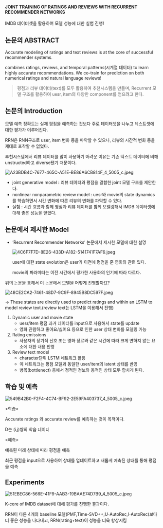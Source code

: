#### JOINT TRAINING OF RATINGS AND REVIEWS WITH RECURRENT RECOMMENDER NETWORKS

IMDB 데이터셋을 활용하여 모델 성능에 대한 실험 진행!

## 논문의 ABSTRACT

Accurate modeling of ratings and text reviews is at the core of successful recommender systems.

combines ratings, reviews, and temporal patterns(시계열 데이터) to learn highly accurate recommendations.
We co-train for prediction on both numerical ratings and natural language reviews!

> 평점과 리뷰 데이터(text)를 모두 활용하여 추천시스템을 만들며, Recurrent 모델 구조를 활용하여 uesr, item의 다양한 component를 얻으려고 한다.
> 

## 논문의 Introduction

모델 예측 정확도는 실제 평점을 예측하는 것보다 주로 데이터셋을 나누고 테스트셋에 대한 평가가 이루어진다.

RRN은 RNN구조로 user, item 변화 등을 파악할 수 있으나, 리뷰의 시간적 변화 등을 제대로 포착할 수 없었다.

추천시스템에서 리뷰 데이터를 많이 사용하기 어려운 이유는 기존 텍스트 데이터에 비해 unstructed하고 diverse됐기 때문이다.

![A23BDB4C-7677-465C-A51E-BE86A6CB814F_4_5005_c.jpeg](https://s3-us-west-2.amazonaws.com/secure.notion-static.com/ee307f87-91a9-4202-92ff-13086ce51751/A23BDB4C-7677-465C-A51E-BE86A6CB814F_4_5005_c.jpeg)

- joint generative model : 리뷰 데이터와 평점을 결합한 joint 모델 구조를 제안한다.
- nonlinear nonparametric review model : uesr와 movie의 state dynamics를 학습하면서 시간 변화에 따른 리뷰의 변화를 파악할 수 있다.
- 실험 : 시간 흐름과 함께 평점과 리뷰 데이터를 함께 모델링해서 IMDB 데이터셋에 대해 좋은 성능을 얻었다.

## 논문에서 제시한 Model

- ‘Recurrent Recommender Networks’ 논문에서 제시한 모델에 대한 설명
    
    ![4C6F7F7D-8E26-433D-A182-5141741F7AF9.jpeg](https://s3-us-west-2.amazonaws.com/secure.notion-static.com/e73accfb-c525-4cdf-9de2-c88fb4478d5b/4C6F7F7D-8E26-433D-A182-5141741F7AF9.jpeg)
    
    [](https://dl.acm.org/doi/pdf/10.1145/3018661.3018689)
    
    user에 대한 state evolution은 user가 이전에 평점을 준 영화와 관련 있다.
    
    movie의 파라미터는 이전 시간에서 평가한 사용화의 인기에 따라 다르다.
    

위의 논문을 통해서 이 논문에서 모델을 어떻게 진행할까요?

![48CE2CA2-7461-48D7-9C9F-8945B8DC597F.jpeg](https://s3-us-west-2.amazonaws.com/secure.notion-static.com/3c60e832-8825-4b9e-9f3f-6eda3aae7147/48CE2CA2-7461-48D7-9C9F-8945B8DC597F.jpeg)

→ These states are directly used to predict ratings and within an LSTM to model review text.(review text는 LSTM을 이용해서 진행)

1. Dynamic user and movie state
    - uesr/item  평점 과거 데이터를 input으로 사용해서 state를 update
    - 영화 관람하고 좋아요/싫어요 등으로 인한 user 상태 변화를 모델링 가능
2. Rating emissions
    - 사용자의 장기적 신호 또는 영화 장르와 같은 시간에 따라 크게 변하지 않는 요소에 대한 내용 반영
3. Review text model
    - character단위 LSTM 네트워크 활용
    - 이 네트워크는 평점 모델과 동일한 user/item의 latent 상태를 반영
    - 병목(bottlenect) 층에서 정적인 정보와 동적인 상태 모두 합치게 된다.

## 학습 및 예측

![549B42B0-F2F4-4C74-BF92-2E59FA403737_4_5005_c.jpeg](https://s3-us-west-2.amazonaws.com/secure.notion-static.com/877af2b3-f6be-4177-b558-3a90e03adaf0/549B42B0-F2F4-4C74-BF92-2E59FA403737_4_5005_c.jpeg)

<학습>

Accurate ratings 와 accurate review를 예측하는 것이 목적이다.

D는 (i,j)쌍의 학습 데이터

<예측>

예측된 미래 상태에 따라 평점을 예측

최근 평점을 input으로 사용하여 상태를 업데이트하고 새롭게 예측된 상태를 통해 평점을 예측

## Experiments

![51EBEC86-566E-41F9-AAB3-19BAAE74D7B9_4_5005_c.jpeg](https://s3-us-west-2.amazonaws.com/secure.notion-static.com/aa498a5a-f639-4a82-8d3f-4f7c427e9db2/51EBEC86-566E-41F9-AAB3-19BAAE74D7B9_4_5005_c.jpeg)

K-core of IMDB dataset에 대해 평가를 진행한 결과이다.

RRN이 다른 4개의 baseline 모델(PMF,Time-SVD++,U-AutoRec,I-AutoRec)보다 더 좋은 성능을 나타내고, RRN(rating+text)이 성능을 더욱 향상시킴
